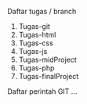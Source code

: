 Daftar tugas / branch
  1.  Tugas-git
  2.  Tugas-html
  3.  Tugas-css
  4.  Tugas-js
  5.  Tugas-midProject
  6.  Tugas-php
  7.  Tugas-finalProject

Daftar perintah GIT
...
